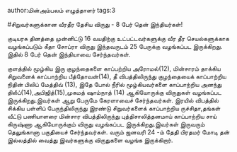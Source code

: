 author:மின்அம்பலம் எழுத்தாளர்
tags:3

#சிறுவர்களுக்கான வீரதீர தேசிய விருது - 8 பேர் தென் இந்தியர்கள்! 

குடியரசு தினத்தை முன்னிட்டு 16 வயதிற்கு உட்பட்டவர்களுக்கு வீர தீர செயல்களுக்காக வழங்கப்படும் கீதா சோப்ரா விருது இந்தவருடம் 25 பேருக்கு வழங்கப்பட இருக்கிறது. இதில் 8 பேர் தென் இந்தியாவை சேர்ந்தவர்கள்.

குளத்தில் மூழ்கிய இரு குழந்தைகளை காப்பற்றிய அரோமல்(12), மின்சாரம் தாக்கிய சிறுவனைக் காப்பாற்றிய பீத்தோவன்(14), தீ விபத்திலிருந்து குழந்தையைக் காப்பாற்றிய நிதின்  பிலிப் மேத்திவ் (13), இதே போல் நீரில் மூழ்கியவர்களை காப்பாற்றிய அனந்து திலீப்(14),அபிஜித்(15),முகமத் ஷாம்நாத் (14) ஆகியோருக்கு விருதுகள் வழங்கப்பட இருக்கிறது.இவர்கள் ஆறு பேருமே கேரளாவைச் சேர்ந்தவர்கள்.  இரயில் விபத்தில் சிக்கிய பள்ளிப் பேருந்திலிருந்து இரண்டு சிறுவர்களைக் காப்பாற்றிய ருச்சிதா,தங்கள் வீட்டு பணியாளரை மின்சார விபத்திலிருந்து புத்திசாலித்தனமாய் காப்பாற்றிய சாய் கிருஷ்ணா ஆகியோருக்கும் விருது வழங்கப்பட இருக்கிறது.இவர்கள் இருவரும் தெலுங்கானா பகுதியைச் சேர்ந்தவர்கள். வரும் ஜனவரி 24 -ம் தேதி பிரதமர் மோடி தன் இல்லத்தில் வைத்து  இவர்களுக்கு விருதுகளை வழங்க இருக்கிறார்.
